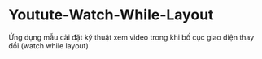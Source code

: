 # Youtute-Watch-While-Layout
Ứng dụng mẫu cài đặt kỹ thuật xem video trong khi bố cục giao diện thay đổi (watch while layout)
